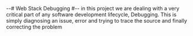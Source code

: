 --# Web Stack Debugging #--
in this project we are dealing with a very critical part of any software 
development lifecycle, Debugging.
This is simply diagnosing an issue, error and trying to trace the source and
finally correcting the problem
